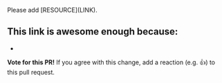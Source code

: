 Please add \[RESOURCE\]\(LINK\).

This link is awesome enough because:
- 
- 

**Vote for this PR!**
If you agree with this change, add a reaction (e.g. :thumbsup:) to this pull request.